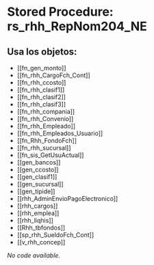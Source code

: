 # Stored Procedure: rs_rhh_RepNom204_NE

## Usa los objetos:
- [[fn_gen_monto]]
- [[fn_rhh_CargoFch_Cont]]
- [[fn_rhh_ccosto]]
- [[fn_rhh_clasif1]]
- [[fn_rhh_clasif2]]
- [[fn_rhh_clasif3]]
- [[fn_rhh_compania]]
- [[fn_rhh_Convenio]]
- [[fn_rhh_Empleado]]
- [[fn_rhh_Empleados_Usuario]]
- [[fn_Rhh_FondoFch]]
- [[fn_rhh_sucursal]]
- [[fn_sis_GetUsuActual]]
- [[gen_bancos]]
- [[gen_ccosto]]
- [[gen_clasif1]]
- [[gen_sucursal]]
- [[gen_tipide]]
- [[rhh_AdminEnvioPagoElectronico]]
- [[rhh_cargos]]
- [[rhh_emplea]]
- [[rhh_liqhis]]
- [[Rhh_tbfondos]]
- [[sp_rhh_SueldoFch_Cont]]
- [[v_rhh_concep]]

*No code available.*
